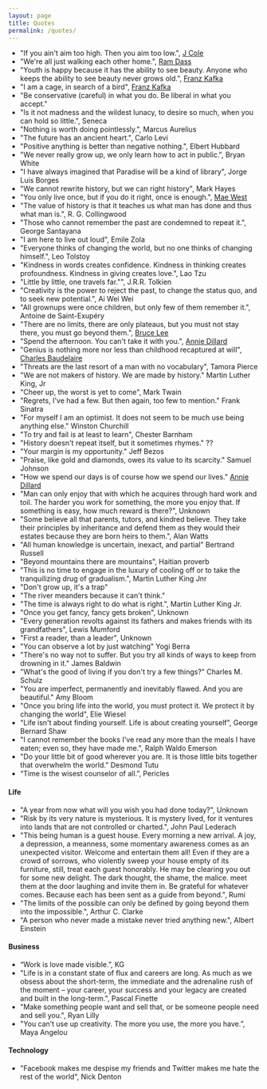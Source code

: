 ```yaml
---
layout: page
title: Quotes
permalink: /quotes/
---
```


- "If you ain't aim too high. Then you aim too low.", [J Cole](http://genius.com/J-cole-january-28th-lyrics)
- "We're all just walking each other home.", [Ram Dass](https://en.wikipedia.org/wiki/Ram_Dass)
- "Youth is happy because it has the ability to see beauty. Anyone who keeps the ability to see beauty never grows old.", [Franz Kafka](https://en.wikipedia.org/wiki/Franz_Kafka)
- "I am a cage, in search of a bird", [Franz Kafka](https://en.wikipedia.org/wiki/Franz_Kafka)
- "Be conservative (careful) in what you do. Be liberal in what you accept."
- "Is it not madness and the wildest lunacy, to desire so much, when you can hold so little.", Seneca
- "Nothing is worth doing pointlessly.", Marcus Aurelius
- "The future has an ancient heart.", Carlo Levi
- "Positive anything is better than negative nothing.", Elbert Hubbard
- "We never really grow up, we only learn how to act in public.", Bryan White
- "I have always imagined that Paradise will be a kind of library", Jorge Luis Borges
- "We cannot rewrite history, but we can right history", Mark Hayes
- "You only live once, but if you do it right, once is enough.", [Mae West](https://en.wikipedia.org/wiki/Mae_West)
- "The value of history is that it teaches us what man has done and thus what man is.", R. G. Collingwood
- "Those who cannot remember the past are condemned to repeat it.", George Santayana
- "I am here to live out loud", Emile Zola
- "Everyone thinks of changing the world, but no one thinks of changing himself.", Leo Tolstoy
- "Kindness in words creates confidence. Kindness in thinking creates profoundness. Kindness in giving creates love.", Lao Tzu
- "Little by little, one travels far."", J.R.R. Tolkien
- "Creativity is the power to reject the past, to change the status quo, and to seek new potential.", Ai Wei Wei
- "All grownups were once children, but only few of them remember it.", Antoine de Saint-Exupéry
- "There are no limits, there are only plateaus, but you must not stay there, you must go beyond them.", [Bruce Lee](https://en.wikipedia.org/wiki/Bruce_Lee)
- "Spend the afternoon. You can't take it with you.", [Annie Dillard](https://en.wikipedia.org/wiki/Annie_Dillard)
- "Genius is nothing more nor less than childhood recaptured at will", [Charles Baudelaire](https://en.wikipedia.org/wiki/Charles_Baudelaire)
- "Threats are the last resort of a man with no vocabulary", Tamora Pierce
- "We are not makers of history. We are made by history." Martin Luther King, Jr
- "Cheer up, the worst is yet to come", Mark Twain
- "Regrets, I've had a few. But then again, too few to mention." Frank Sinatra
- "For myself I am an optimist. It does not seem to be much use being anything else." Winston Churchill
- "To try and fail is at least to learn", Chester Barnham
- "History doesn't repeat itself, but it sometimes rhymes." ??
- "Your margin is my opportunity." Jeff Bezos
- "Praise, like gold and diamonds, owes its value to its scarcity." Samuel Johnson
- "How we spend our days is of course how we spend our lives." [Annie Dillard](https://en.wikipedia.org/wiki/Annie_Dillard)
- "Man can only enjoy that with which he acquires through hard work and toil. The harder you work for something, the more you enjoy that. If something is easy, how much reward is there?", Unknown
- "Some believe all that parents, tutors, and kindred believe. They take their principles by inheritance and defend them as they would their estates because they are born heirs to them.", Alan Watts
- "All human knowledge is uncertain, inexact, and partial" Bertrand Russell
- "Beyond mountains there are mountains", Haitian proverb
- "This is no time to engage in the luxury of cooling off or to take the tranquilizing drug of gradualism.", Martin Luther King Jnr
- "Don't grow up, it's a trap"
- "The river meanders because it can't think."
- "The time is always right to do what is right.", Martin Luther King Jr.
- "Once you get fancy, fancy gets broken", Unknown
- "Every generation revolts against its fathers and makes friends with its grandfathers", Lewis Mumford
- "First a reader, than a leader", Unknown
- "You can observe a lot by just watching" Yogi Berra
- "There's no way not to suffer. But you try all kinds of ways to keep from drowning in it." James Baldwin
- "What's the good of living if you don't try a few things?" Charles M. Schulz
- "You are imperfect, permanently and inevitably flawed. And you are beautiful." Amy Bloom
- "Once you bring life into the world, you must protect it. We protect it by changing the world", Elie Wiesel
- "Life isn't about finding yourself. Life is about creating yourself", George Bernard Shaw
- "I cannot remember the books I've read any more than the meals I have eaten; even so, they have made me.", Ralph Waldo Emerson
- "Do your little bit of good wherever you are. It is those little bits together that overwhelm the world." Desmond Tutu
- “Time is the wisest counselor of all.”, Pericles

#### Life

- "A year from now what will you wish you had done today?", Unknown
- "Risk by its very nature is mysterious. It is mystery lived, for it ventures into lands that are not controlled or charted.", John Paul Lederach
- "This being human is a guest house. Every morning a new arrival. A joy, a depression, a meanness, some momentary awareness comes as an unexpected visitor. Welcome and entertain them all! Even if they are a crowd of sorrows, who violently sweep your house empty of its furniture, still, treat each guest honorably. He may be clearing you out for some new delight. The dark thought, the shame, the malice. meet them at the door laughing and invite them in. Be grateful for whatever comes. Because each has been sent as a guide from beyond.", Rumi
- "The limits of the possible can only be defined by going beyond them into the impossible.", Arthur C. Clarke
- "A person who never made a mistake never tried anything new.", Albert Einstein

#### Business

- “Work is love made visible.”, KG
- "Life is in a constant state of flux and careers are long. As much as we obsess about the short-term, the immediate and the adrenaline rush of the moment – your career, your success and your legacy are created and built in the long-term.", Pascal Finette
- "Make something people want and sell that, or be someone people need and sell you.", Ryan Lilly
- "You can’t use up creativity. The more you use, the more you have.”, Maya Angelou

#### Technology

- "Facebook makes me despise my friends and Twitter makes me hate the rest of the world", Nick Denton